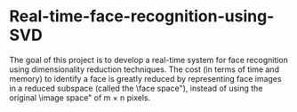 # Real-time-face-recognition-using-SVD
The goal of this project is to develop a real-time system for face recognition using dimensionality reduction techniques. The cost (in terms of time and memory) to identify a face is greatly reduced by representing face images in a reduced subspace (called the \face space"), instead of using the original \image space" of m × n pixels.
